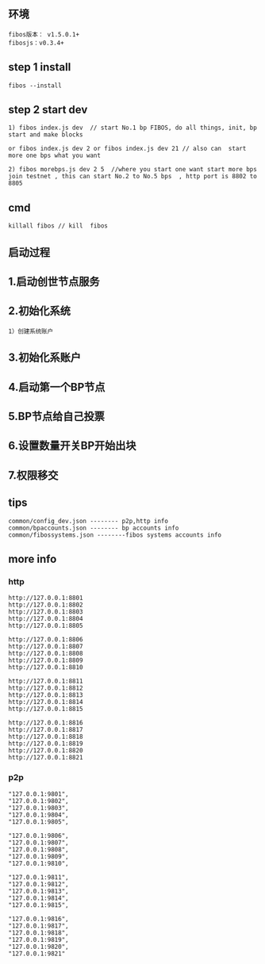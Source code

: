 ## 环境

	fibos版本： v1.5.0.1+
	fibosjs：v0.3.4+
	
## step 1 install
	
	fibos --install   

## step 2 start dev

	1) fibos index.js dev  // start No.1 bp FIBOS, do all things, init, bp start and make blocks 
	
	or fibos index.js dev 2 or fibos index.js dev 21 // also can  start more one bps what you want

 	2) fibos morebps.js dev 2 5  //where you start one want start more bps join testnet , this can start No.2 to No.5 bps  , http port is 8802 to 8805 

## cmd

	killall fibos // kill  fibos


## 启动过程

## 1.启动创世节点服务

## 2.初始化系统
	1）创建系统账户

## 3.初始化系账户

## 4.启动第一个BP节点

## 5.BP节点给自己投票

## 6.设置数量开关BP开始出块

## 7.权限移交


## tips

	common/config_dev.json -------- p2p,http info
	common/bpaccounts.json -------- bp accounts info
	common/fibossystems.json --------fibos systems accounts info




## more info

### http

	http://127.0.0.1:8801  
	http://127.0.0.1:8802 
	http://127.0.0.1:8803 
	http://127.0.0.1:8804
	http://127.0.0.1:8805

	http://127.0.0.1:8806 
	http://127.0.0.1:8807 
	http://127.0.0.1:8808 
	http://127.0.0.1:8809 
	http://127.0.0.1:8810 

	http://127.0.0.1:8811 
	http://127.0.0.1:8812 
	http://127.0.0.1:8813 
	http://127.0.0.1:8814 
	http://127.0.0.1:8815

	http://127.0.0.1:8816 
	http://127.0.0.1:8817
	http://127.0.0.1:8818
	http://127.0.0.1:8819
	http://127.0.0.1:8820
	http://127.0.0.1:8821

### p2p

	"127.0.0.1:9801",
	"127.0.0.1:9802",
	"127.0.0.1:9803",
	"127.0.0.1:9804",
	"127.0.0.1:9805",

	"127.0.0.1:9806",
	"127.0.0.1:9807",
	"127.0.0.1:9808",
	"127.0.0.1:9809",
	"127.0.0.1:9810",

	"127.0.0.1:9811",
	"127.0.0.1:9812",
	"127.0.0.1:9813",
	"127.0.0.1:9814",
	"127.0.0.1:9815",

	"127.0.0.1:9816",
	"127.0.0.1:9817",
	"127.0.0.1:9818",
	"127.0.0.1:9819",
	"127.0.0.1:9820",
	"127.0.0.1:9821"
